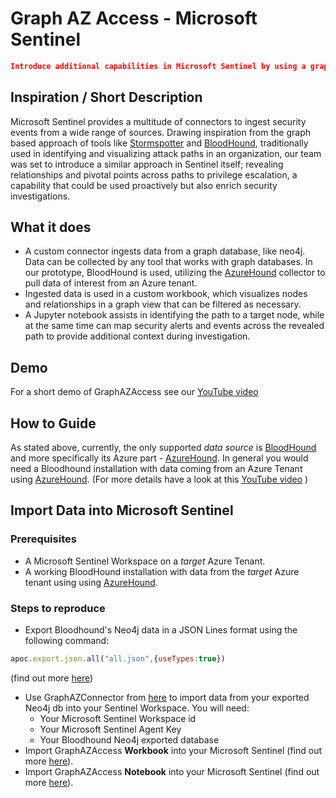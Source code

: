 # Graph AZ Access - Microsoft Sentinel

```JSON
Introduce additional capabilities in Microsoft Sentinel by using a graph approach to identify and visualize attack paths and pivot opportunities for privilege escalation in Azure.
```

## Inspiration / Short Description

Microsoft Sentinel provides a multitude of connectors to ingest security events from a wide range of sources. Drawing inspiration from the graph based approach of tools like [Stormspotter](https://github.com/Azure/Stormspotter) and [BloodHound](https://github.com/BloodHoundAD/BloodHound), traditionally used in identifying and visualizing attack paths in an organization, our team was set to introduce a similar approach in Sentinel itself; revealing relationships and pivotal points across paths to privilege escalation, a capability that could be used proactively  but also enrich security investigations.

## What it does

- A custom connector ingests data from a graph database, like neo4j. Data can be collected by any tool that works with graph databases. In our prototype, BloodHound is used, utilizing the [AzureHound](https://github.com/BloodHoundAD/BloodHound/blob/master/Collectors/AzureHound.ps1) collector to pull data of interest from an Azure tenant.
- Ingested data is used in a custom workbook, which visualizes nodes and relationships in a graph view that can be filtered as necessary.
- A Jupyter notebook assists in identifying the path to a target node, while at the same time can map security alerts and events across the revealed path to provide additional context during investigation.

## Demo

For a short demo of GraphAZAccess see our [YouTube video](https://www.youtube.com/watch?v=eufTS8_w2xA)

## How to Guide

As stated above, currently, the only supported *data source* is [BloodHound](https://github.com/BloodHoundAD/BloodHound) and more specifically its Azure part - [AzureHound](https://github.com/BloodHoundAD/AzureHound/blob/master/AzureHound.ps1).
In general you would need a Bloodhound installation with data coming from an Azure Tenant using [AzureHound](https://github.com/BloodHoundAD/AzureHound/blob/master/AzureHound.ps1).
(For more details have a look at this [YouTube video](https://www.youtube.com/watch?v=gAConW5P5uU) )

## Import Data into Microsoft Sentinel

### Prerequisites

- A Microsoft Sentinel Workspace on a *target* Azure Tenant.
- A working BloodHound installation with data from the *target* Azure tenant using using [AzureHound](https://github.com/BloodHoundAD/AzureHound/blob/master/AzureHound.ps1).

### Steps to reproduce

- Export Bloodhound's Neo4j data in a JSON Lines format using the following command:

```JavaScript
apoc.export.json.all("all.json",{useTypes:true})
```

 (find out more [here](https://neo4j.com/labs/apoc/4.1/export/json/))

- Use GraphAZConnector from [here](https://ms.com) to import data from your exported Neo4j db into your Sentinel Workspace. You will need:
  - Your Microsoft Sentinel Workspace id
  - Your Microsoft Sentinel Agent Key
  - Your Bloodhound Neo4j exported database
- Import GraphAZAccess **Workbook** into your Microsoft Sentinel (find out more [here](https://docs.microsoft.com/en-us/azure/sentinel/monitor-your-data)).
- Import GraphAZAccess **Notebook** into your Microsoft Sentinel (find out more [here](https://docs.microsoft.com/en-us/azure/sentinel/notebooks)).
